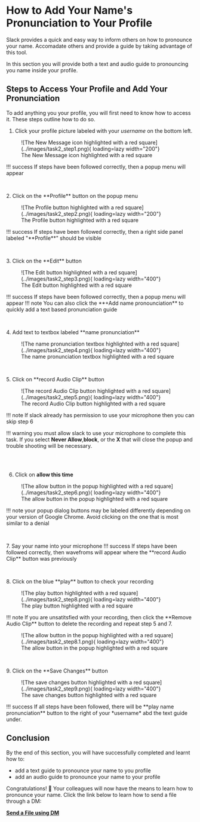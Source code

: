 # How to Add Your Name's Pronunciation to Your Profile
Slack provides a quick and easy way to inform others on how to pronounce your name. Accomadate others and provide a guide by taking advantage of this tool.

In this section you will provide both a text and audio guide to pronouncing you name inside your profile.
## Steps to Access Your Profile and Add Your Pronunciation
To add anything you your profile, you will first need to know how to access it. These steps outline how to do so.

1. Click your profile picture labeled with your *username* on the bottom left.
<figure markdown="span">
    ![The New Message icon highlighted with a red square](../images/task2_step1.png){ loading=lazy  width="200"}
    <figcaption>The New Message icon highlighted with a red square</figcaption>
</figure>
!!! success
    If steps have been followed correctly, then a popup menu will appear
<pre>


</pre>
2. Click on the **Profile** button on the popup menu
<figure markdown="span">
    ![The Profile button highlighted with a red square](../images/task2_step2.png){ loading=lazy width="200"}
  <figcaption>The Profile button highlighted with a red square</figcaption>
</figure>
!!! success
    If steps have been followed correctly, then a right side panel labeled "**Profile**" should be visible
<pre>


</pre>
3. Click on the **Edit** button 
<figure markdown="span">
    ![The Edit button highlighted with a red square](../images/task2_step3.png){ loading=lazy width="400"}
  <figcaption>The Edit button highlighted with a red square</figcaption>
</figure>
!!! success
    If steps have been followed correctly, then a popup menu will appear
!!! note
    You can also click the **+Add name pronounciation** to quickly add a text based pronunciation guide
<pre>


</pre>
4. Add text to textbox labeled **name pronunciation**
<figure markdown="span">
    ![The name pronunciation textbox highlighted with a red square](../images/task2_step4.png){ loading=lazy width="400"}
  <figcaption>The name pronunciation textbox highlighted with a red square</figcaption>
</figure>
<pre>


</pre>
5. Click on **record Audio Clip** button
<figure markdown="span">
    ![The record Audio Clip button highlighted with a red square](../images/task2_step5.png){ loading=lazy  width="400"}
  <figcaption>The record Audio Clip button highlighted with a red square</figcaption>
</figure>

!!! note
    If slack already has permission to use your microphone then you can skip step 6

!!! warning 
    you must allow slack to use your microphone to complete this task. If you select **Never Allow**,**block**, or the **X** that will close the popup and trouble shooting will be necessary. 
<pre>


</pre>
6. Click on **allow this time**
<figure markdown="span">
    ![The allow button in the popup highlighted with a red square](../images/task2_step6.png){ loading=lazy  width="400"}
  <figcaption>The allow button in the popup highlighted with a red square</figcaption>
</figure>
!!! note
    your popup dialog buttons may be labeled differently depending on your version of Google Chrome. Avoid clicking on the one that is most similar to a denial
<pre>


</pre>
7. Say your name into your microphone
!!! success
    If steps have been followed correctly, then wavefroms will appear where the **record Audio Clip** button was previously
<pre>


</pre>
8. Click on the blue **play** button to check your recording
<figure markdown="span">
    ![The play button highlighted with a red square](../images/task2_step8.png){ loading=lazy  width="400"}
  <figcaption>The play button highlighted with a red square</figcaption>
</figure>
!!! note
    If you are unsatitsfied with your recording, then click the **Remove Audio Clip** button to delete the recording and repeat step 5 and 7.
    <figure markdown="span">
    ![The allow button in the popup highlighted with a red square](../images/task2_step8.1.png){ loading=lazy  width="400"}
    <figcaption>The allow button in the popup highlighted with a red square</figcaption>
    </figure>
<pre>


</pre>
9. Click on the **Save Changes** button
<figure markdown="span">
    ![The save changes button highlighted with a red square](../images/task2_step9.png){ loading=lazy  width="400"}
  <figcaption>The save changes button highlighted with a red square</figcaption>
</figure>
!!! success
    If all steps have been followed, there will be **play name pronunciation** button to the right of your *username* abd the text guide under.

## Conclusion
By the end of this section, you will have successfully completed and learnt how to:

- add a text guide to pronounce your name to you profile
- add an audio guide to pronounce your name to your profile

Congratulations! 🎉 Your colleagues will now have the means to learn how to pronounce your name. Click the link below to learn how to send a file through a DM:

**[Send a File using DM](SendAFileDM.md)**